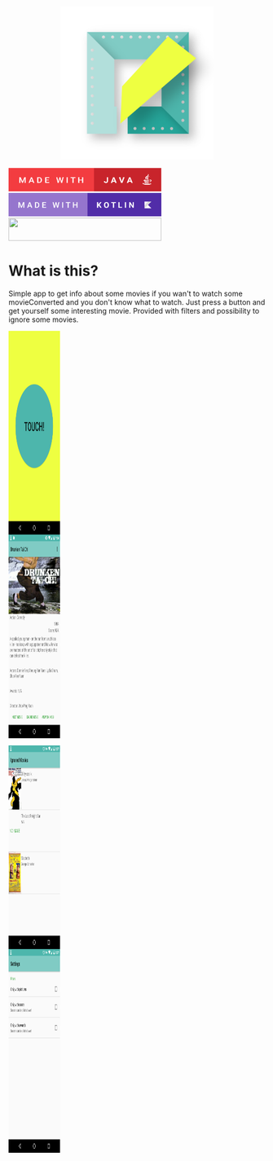 <p align="center"><a href="url"><img src="https://raw.githubusercontent.com/schvabodka-man/WhatToDo/master/app/src/main/res/mipmap-xxxhdpi/ic_launcher.png" width="300" height="300"></a></p>

<div style="display: inline-block;">
<img src="https://raw.githubusercontent.com/schvabodka-man/Custom-Badges/master/Languages/Java/png/Java%20xxxhdpi.png" width="300" height="46">
<img src="https://raw.githubusercontent.com/schvabodka-man/Custom-Badges/master/Languages/Kotlin/png/Kotlin%20xxxhdpi.png" width="300" height="46">
<img src="http://forthebadge.com/images/badges/built-for-android.svg" width="300" height="45">
</div>

# What is this?

Simple app to get info about some movies if you wan't to watch some movieConverted and you don't know what to watch. Just press a button and get yourself some interesting movie. Provided with filters and possibility to ignore some movies.

<div style="max-width: 20%;max-height: 20%;display: inline-block; align: center;">
<a href="url"><img src="https://raw.githubusercontent.com/schvabodka-man/WhatToDo/master/screenshots/button.png" height="400" width="200"  align="left"></a>

<a href="url"><img src="https://raw.githubusercontent.com/schvabodka-man/WhatToDo/master/screenshots/movie.png"  height="400" width="200" align="center"></a>

<a href="url"><img src="https://raw.githubusercontent.com/schvabodka-man/WhatToDo/master/screenshots/ignored.png" height="400" width="200" align="left"></a>

<a href="url"><img src="https://raw.githubusercontent.com/schvabodka-man/WhatToDo/master/screenshots/settings.png" height="400" width="200" ></a>
</div>

